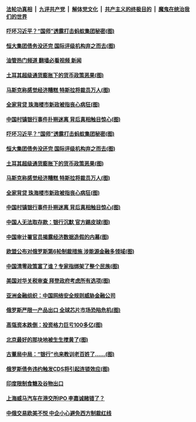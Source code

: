 ####  [法轮功真相](../../../../basic/blob/master/README.md?t=06051002) &nbsp;|&nbsp; [九评共产党](../../../../9ping.md/blob/master/README.md?t=06051002) &nbsp;|&nbsp; [解体党文化](../../../../jtdwh.md/blob/master/README.md?t=06051002)  &nbsp;|&nbsp; [共产主义的终极目的](../../../../gczydzjmd.md/blob/master/README.md?t=06051002) &nbsp;|&nbsp; [魔鬼在统治我们的世界](../../../../mgztzwmdsj.md/blob/master/README.md?t=06051002) 

#### [吓坏习近平？“国师”透露打击蚂蚁集团秘密(图)](../pages/p5/1008310.md?t=06051002) 

#### [恒大集团债务没还完 国际评级机构弃之而去(图)](../pages/p5/1008308.md?t=06051002) 

#### [油管热门频道 翻墙必看视频 新闻](http://45.76.130.85:81/youtube.html?06051002)

#### [土耳其超级通货膨胀下的货币政策恶果(图)](../pages/p5/1008298.md?t=06051002) 

#### [马斯克称感觉经济糟糕 特斯拉将裁员万人(图)](../pages/p5/1008293.md?t=06051002) 

#### [全家背贷 珠海楼市新政被指丧心病狂(图)](../pages/p5/1008281.md?t=06051002) 

#### [中国村镇银行事件扑朔迷离 背后真相触目惊心(图)](../pages/p5/1008279.md?t=06051002) 

#### [吓坏习近平？“国师”透露打击蚂蚁集团秘密(图)](../pages/p5/1008310.md?t=06051002) 

#### [恒大集团债务没还完 国际评级机构弃之而去(图)](../pages/p5/1008308.md?t=06051002) 

#### [土耳其超级通货膨胀下的货币政策恶果(图)](../pages/p5/1008298.md?t=06051002) 

#### [马斯克称感觉经济糟糕 特斯拉将裁员万人(图)](../pages/p5/1008293.md?t=06051002) 

#### [全家背贷 珠海楼市新政被指丧心病狂(图)](../pages/p5/1008281.md?t=06051002) 

#### [中国村镇银行事件扑朔迷离 背后真相触目惊心(图)](../pages/p5/1008279.md?t=06051002) 

#### [中国人无法取存款：银行沉默 官方踢皮球(图)](../pages/p5/1008253.md?t=06051002) 

#### [中国审计署官员揭露经济数据造假的内幕(图)](../pages/p5/1008230.md?t=06051002) 

#### [欧盟公布对俄罗斯第6轮制裁措施 涉能源金融多领域(图)](../pages/p5/1008210.md?t=06051002) 

#### [中国清零政策富了谁？专家指绑架了整个民族(图)](../pages/p5/1008201.md?t=06051002) 

#### [美国对华关税审查 拜登政府考虑所有选项(图)](../pages/p5/1008197.md?t=06051002) 

#### [亚洲金融组织：中国网络安全规则威胁金融公司](../pages/p5/1008195.md?t=06051002) 

#### [俄罗斯严限一产品出口 全球芯片市场恐陷危机(图)](../pages/p5/1008187.md?t=06051002) 

#### [高瓴资本跌倒：投资格力巨亏100多亿(图)](../pages/p5/1008148.md?t=06051002) 

#### [北京最好的那块地被生生搅黄了(图)](../pages/p5/1008149.md?t=06051002) 

#### [古董局中局：“银行”也来教训老百姓了……(图)](../pages/p5/1007976.md?t=06051002) 

#### [俄罗斯债务违约触发CDS将引起连锁效应(图)](../pages/p5/1008118.md?t=06051002) 

#### [印度限制食糖及谷物出口](../pages/p5/1008114.md?t=06051002) 

#### [上海威马汽车在港交所IPO 李嘉诚赌错了？](../pages/p5/1008113.md?t=06051002) 

#### [中俄交易欧美不悦 中企小心避免西方制裁红线](../pages/p5/1008112.md?t=06051002) 

<img src='http://gfw-breaker.win/goodnews/indexes/p5.md' width='0px' height='0px'/>
